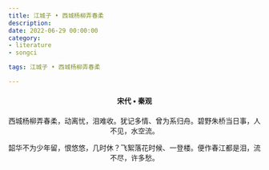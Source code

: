 ```yaml
---
title: 江城子 • 西城杨柳弄春柔
description:
date: 2022-06-29 00:00:00
category:
- literature
- songci

tags: 江城子 • 西城杨柳弄春柔

---
```


<div id="poem-author">
    宋代 • 秦观
</div>
<div id="poem-body">
<p class="poem-paragraph">西城杨柳弄春柔，动离忧，泪难收。犹记多情、曾为系归舟。碧野朱桥当日事，人不见，水空流。</p>
<p class="poem-paragraph">韶华不为少年留，恨悠悠，几时休？飞絮落花时候、一登楼。便作春江都是泪，流不尽，许多愁。</p>

</div>

<style>

#poem-author {
    width: 100%;
    text-align: center;
    margin: 20px 0;
    font-weight: bold;
}
#poem-body {
    width: 100%;
    text-align: center;
}
.poem-paragraph {
    font-family: "仿宋"
}

</style>